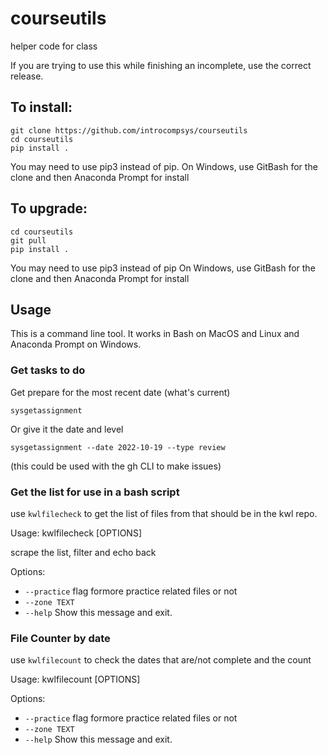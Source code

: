 # courseutils
helper code for class

If you are trying to use this while finishing an incomplete, use the correct release. 

## To install:

```
git clone https://github.com/introcompsys/courseutils
cd courseutils
pip install .
```

You may need to use pip3 instead of pip.
On Windows, use GitBash for the clone and then Anaconda Prompt for install

## To upgrade:
```
cd courseutils
git pull
pip install .
```


You may need to use pip3 instead of pip
On Windows, use GitBash for the clone and then Anaconda Prompt for install
## Usage

This is a command line tool. It works in Bash on MacOS and Linux and Anaconda Prompt on Windows.

### Get tasks to do

Get prepare for the most recent date (what's current)
```
sysgetassignment
```

Or give it the date and level

```
sysgetassignment --date 2022-10-19 --type review
```

(this could be used with the gh CLI to make issues)

### Get the list for use in a bash script

use `kwlfilecheck` to get the list of files from that should be in the kwl repo.

Usage: kwlfilecheck [OPTIONS]

  scrape the list, filter and echo back

Options:
-  `--practice`   flag formore practice related files or not
-  `--zone TEXT`
-  `--help`       Show this message and exit.


### File Counter by date

use `kwlfilecount` to check the dates that are/not complete and the count

Usage: kwlfilecount [OPTIONS]

Options:
- `--practice`   flag formore practice related files or not
-  `--zone TEXT`
-  `--help`       Show this message and exit.
